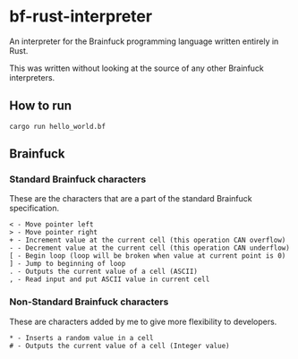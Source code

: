 # bf-rust-interpreter

An interpreter for the Brainfuck programming language written entirely in Rust. 

This was written without looking at the source of any other Brainfuck interpreters.

## How to run
```shell
cargo run hello_world.bf
```

## Brainfuck 

### Standard Brainfuck characters
These are the characters that are a part of the standard Brainfuck specification. 
```text
< - Move pointer left
> - Move pointer right
+ - Increment value at the current cell (this operation CAN overflow)
- - Decrement value at the current cell (this operation CAN underflow)
[ - Begin loop (loop will be broken when value at current point is 0)
] - Jump to beginning of loop 
. - Outputs the current value of a cell (ASCII)
, - Read input and put ASCII value in current cell
```

### Non-Standard Brainfuck characters
These are characters added by me to give more flexibility to developers.
```text
* - Inserts a random value in a cell
# - Outputs the current value of a cell (Integer value)
```
